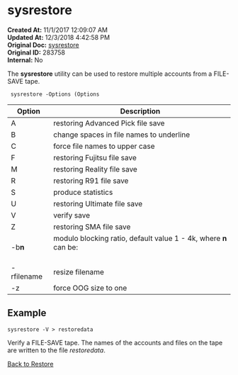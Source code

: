 # sysrestore

**Created At:** 11/1/2017 12:09:07 AM  
**Updated At:** 12/3/2018 4:42:58 PM  
**Original Doc:** [sysrestore](https://docs.jbase.com/49275-restore/sysrestore)  
**Original ID:** 283758  
**Internal:** No  

The **sysrestore** utility can be used to restore multiple accounts from a FILE-SAVE tape.

```
 sysrestore -Options (Options
```

| Option | Description |
| --- | --- |
| A | restoring Advanced Pick file save |
| B | change spaces in file names to underline |
| C | force file names to upper case |
| F | restoring Fujitsu file save |
| M | restoring Reality file save |
| R | restoring R91 file save |
| S | produce statistics |
| U | restoring Ultimate file save |
| V | verify save |
| Z | restoring SMA file save |
| -b**n** | modulo blocking ratio, default value 1 - 4k, where **n** can be:<br><br>| **8**<br> | Source machine used half k frames<br> |<br>| **4**<br> | Source machine used 1k frames<br> |<br>| **2**<br> | Source machine used 2k frames<br> |<br><br> |
| -rfilename | resize filename |
| -z | force OOG size to one |

## Example

```
sysrestore -V > restoredata
```

Verify a FILE-SAVE tape. The names of the accounts and files on the tape are written to the file *restoredata*.

[Back to Restore](./../README.md)
